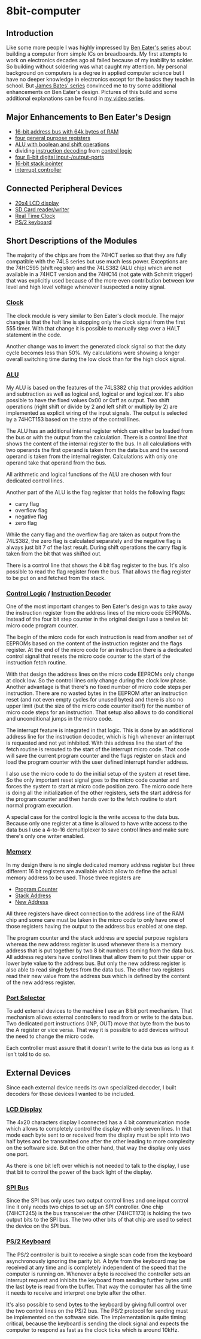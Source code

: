 # 8bit-computer
## Introduction
Like some more people I was highly impressed by [Ben Eater's series](https://www.youtube.com/playlist?list=PLowKtXNTBypGqImE405J2565dvjafglHU) about building a computer from simple ICs on breadboards. My first attempts to work on electronics decades ago all failed because of my inability to solder. So building without soldering was what caught my attention.
My personal background on computers is a degree in applied computer science but I have no deeper knowledge in electronics except for the basics they teach in school. But [James Bates' series](https://www.youtube.com/playlist?list=PL_i7PfWMNYobSPpg1_voiDe6qBcjvuVui) convinced me to try some additional enhancements on Ben Eater's design.
Pictures of this build and some additional explanations can be found in [my video series](https://youtube.com/playlist?list=PL5-Ar_CvItgaP27eT_C7MnCiubkyaEqF0). 

## Major Enhancements to Ben Eater's Design
* [16-bit address bus with 64k bytes of RAM](Schematics/memory.pdf)
* [four general purpose registers](Schematics/Register.pdf)
* [ALU with boolean and shift operations](Schematics/ALU.pdf)
* dividing [instruction decoding](Schematics/InstructionDecoder.pdf) from [control logic](Schematics/ControlLogic.pdf)
* [four 8-bit digital input-/output-ports](Schematics/PortSelector.pdf)
* [16-bit stack pointer](Schematics/StackAddress.pdf)
* [interrupt controller](Schematics/InstructionDecoder.pdf)

## Connected Peripheral Devices
* [20x4 LCD display](Schematics/LCD.pdf) 
* [SD Card reader/writer](Schematics/SPI.pdf)
* [Real Time Clock](Schematics/SPI.pdf)
* [PS/2 keyboard](Schematics/PS2Controler.pdf)

## Short Descriptions of the Modules
The majority of the chips are from the 74HCT series so that they are fully compatible with the 74LS series but use much less power. Exceptions are the 74HC595 (shift register) and the 74LS382 (ALU chip) which are not available in a 74HCT version and the 74HC14 (not gate with Schmitt trigger) that was explicitly used because of the more even contribution between low level and high level voltage whenever I suspected a noisy signal.

### [Clock](Schematics/Clock.pdf)
The clock module is very similar to Ben Eater's clock module. The major change is that the halt line is stopping only the clock signal from the first 555 timer. With that change it is possible to manually step over a HALT statement in the code.

Another change was to invert the generated clock signal so that the duty cycle becomes less than 50%. My calculations were showing a longer overall switching time during the low clock than for the high clock signal.

### [ALU](Schematics/ALU.pdf)
My ALU is based on the features of the 74LS382 chip that provides addition and subtraction as well as logical and, logical or and logical xor. It's also possible to have the fixed values 0x00 or 0xff as output. Two shift operations (right shift or divide by 2 and left shift or multiply by 2) are implemented as explicit wiring of the input signals. The output is selected by a 74HCT153 based on the state of the control lines.

The ALU has an additional internal register which can either be loaded from the bus or with the output from the calculation. There is a control line that shows the content of the internal register to the bus. In all calculations with two operands the first operand is taken from the data bus and the second operand is taken from the internal register. Calculations with only one operand take that operand from the bus.

All arithmetic and logical functions of the ALU are chosen with four dedicated control lines.   

Another part of the ALU is the flag register that holds the following flags:
* carry flag
* overflow flag
* negative flag
* zero flag

While the carry flag and the overflow flag are taken as output from the 74LS382, the zero flag is calculated separately and the negative flag is always just bit 7 of the last result. During shift operations the carry flag is taken from the bit that was shifted out.

There is a control line that shows the 4 bit flag register to the bus. It's also possible to read the flag register from the bus. That allows the flag register to be put on and fetched from the stack.

### [Control Logic](Schematics/ControlLogic.pdf) / [Instruction Decoder](Schematics/InstructionDecoder.pdf)
One of the most important changes to Ben Eater's design was to take away the instruction register from the address lines of the micro code EEPROMs. Instead of the four bit step counter in the original design I use a twelve bit micro code program counter.

The begin of the micro code for each instruction is read from another set of EEPROMs based on the content of the instruction register and the flags register. At the end of the micro code for an instruction there is a dedicated control signal that resets the micro code counter to the start of the instruction fetch routine.

With that design the address lines on the micro code EEPROMs only change at clock low. So the control lines only change during the clock low phase. Another advantage is that there's no fixed number of micro code steps per instruction. There are no wasted bytes in the EEPROM after an instruction reset (and not even empty cycles for unused bytes) and there is also no upper limit (but the size of the micro code counter itself) for the number of micro code steps for an instruction. That setup also allows to do conditional and unconditional jumps in the micro code.

The interrupt feature is integrated in that logic. This is done by an additional address line for the instruction decoder, which is high whenever an interrupt is requested and not yet inhibited. With this address line the start of the fetch routine is rerouted to the start of the interrupt micro code. That code will save the current program counter and the flags register on stack and load the program counter with the user defined interrupt handler address. 

I also use the micro code to do the initial setup of the system at reset time. So the only important reset signal goes to the micro code counter and forces the system to start at micro code position zero. The micro code here is doing all the initialization of the other registers, sets the start address for the program counter and then hands over to the fetch routine to start normal program execution.

A special case for the control logic is the write access to the data bus. Because only one register at a time is allowed to have write access to the data bus I use a 4-to-16 demultiplexer to save control lines and make sure there's only one writer enabled. 

### [Memory](Schematics/memory.pdf)
In my design there is no single dedicated memory address register but three different 16 bit registers are available which allow to define the actual memory address to be used. Those three registers are
* [Program Counter](Schematics/ProgramCounter.pdf)
* [Stack Address](Schematics/StackAddress.pdf)
* [New Address](Schematics/NewAddress.pdf)

All three registers have direct connection to the address line of the RAM chip and some care must be taken in the micro code to only have one of those registers having the output to the address bus enabled at one step.

The program counter and the stack address are special purpose registers whereas the new address register is used whenever there is a memory address that is put together by two 8 bit numbers coming from the data bus. All address registers have control lines that allow them to put their upper or lower byte value to the address bus. But only the new address register is also able to read single bytes from the data bus. The other two registers read their new value from the address bus which is defined by the content of the new address register.

### [Port Selector](Schematics/PortSelector.pdf)
To add external devices to the machine I use an 8 bit port mechanism. That mechanism allows external controllers to read from or write to the data bus. Two dedicated port instructions (INP, OUT) move that byte from the bus to the A register or vice versa. That way it is possible to add devices without the need to change the micro code.

Each controller must assure that it doesn't write to the data bus as long as it isn't told to do so. 

## External Devices
Since each external device needs its own specialized decoder, I built decoders for those devices I wanted to be included.

### [LCD Display](Schematics/LCD.pdf)
The 4x20 characters display I connected has a 4 bit communication mode which allows to completely control the display with only seven lines. In that mode each byte sent to or received from the display must be split into two half bytes and be transmitted one after the other leading to more complexity on the software side. But on the other hand, that way the display only uses one port.

As there is one bit left over which is not needed to talk to the display, I use that bit to control the power of the back light of the display.

### [SPI Bus](Schematics/SPI.pdf)
Since the SPI bus only uses two output control lines and one input control line it only needs two chips to set up an SPI controller. One chip (74HCT245) is the bus transceiver the other (74HCT173) is holding the two output bits to the SPI bus. The two other bits of that chip are used to select the device on the SPI bus.

### [PS/2 Keyboard](Schematics/PS2Controler.pdf)
The PS/2 controller is built to receive a single scan code from the keyboard asynchronously ignoring the parity bit. A byte from the keyboard may be received at any time and is completely independent of the speed that the computer is running on. Whenever a byte is received the controller sets an interrupt request and inhibits the keyboard from sending further bytes until the last byte is read from the buffer. That way the computer has all the time it needs to receive and interpret one byte after the other.

It's also possible to send bytes to the keyboard by giving full control over the two control lines on the PS/2 bus. The PS/2 protocol for sending must be implemented on the software side. The implementation is quite timing critical, because the keyboard is sending the clock signal and expects the computer to respond as fast as the clock ticks which is around 10kHz.
